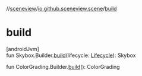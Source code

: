 //[sceneview](../../index.md)/[io.github.sceneview.scene](index.md)/[build](build.md)

# build

[androidJvm]\
fun Skybox.Builder.[build](build.md)(lifecycle: [Lifecycle](https://developer.android.com/reference/kotlin/androidx/lifecycle/Lifecycle.html)): Skybox

fun ColorGrading.Builder.[build](build.md)(): ColorGrading
